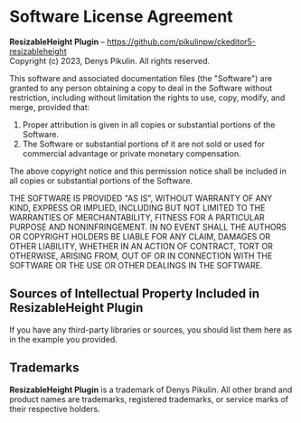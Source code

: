 Software License Agreement
==========================

**ResizableHeight Plugin** – https://github.com/pikulinpw/ckeditor5-resizableheight <br>
Copyright (c) 2023, Denys Pikulin. All rights reserved.

This software and associated documentation files (the "Software") are granted to any person obtaining a copy to deal in the Software without restriction, including without limitation the rights to use, copy, modify, and merge, provided that:

1. Proper attribution is given in all copies or substantial portions of the Software.
2. The Software or substantial portions of it are not sold or used for commercial advantage or private monetary compensation.

The above copyright notice and this permission notice shall be included in all copies or substantial portions of the Software.

THE SOFTWARE IS PROVIDED "AS IS", WITHOUT WARRANTY OF ANY KIND, EXPRESS OR IMPLIED, INCLUDING BUT NOT LIMITED TO THE WARRANTIES OF MERCHANTABILITY, FITNESS FOR A PARTICULAR PURPOSE AND NONINFRINGEMENT. IN NO EVENT SHALL THE AUTHORS OR COPYRIGHT HOLDERS BE LIABLE FOR ANY CLAIM, DAMAGES OR OTHER LIABILITY, WHETHER IN AN ACTION OF CONTRACT, TORT OR OTHERWISE, ARISING FROM, OUT OF OR IN CONNECTION WITH THE SOFTWARE OR THE USE OR OTHER DEALINGS IN THE SOFTWARE.

Sources of Intellectual Property Included in ResizableHeight Plugin
--------------------------------------------------------------------

If you have any third-party libraries or sources, you should list them here as in the example you provided.

Trademarks
----------

**ResizableHeight Plugin** is a trademark of Denys Pikulin. All other brand and product names are trademarks, registered trademarks, or service marks of their respective holders.